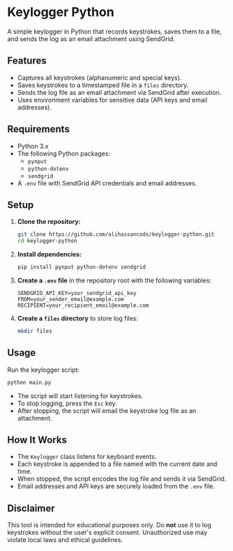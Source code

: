# Keylogger Python

A simple keylogger in Python that records keystrokes, saves them to a file, and sends the log as an email attachment using SendGrid.

## Features

- Captures all keystrokes (alphanumeric and special keys).
- Saves keystrokes to a timestamped file in a `files` directory.
- Sends the log file as an email attachment via SendGrid after execution.
- Uses environment variables for sensitive data (API keys and email addresses).

## Requirements

- Python 3.x
- The following Python packages:
  - `pynput`
  - `python-dotenv`
  - `sendgrid`
- A `.env` file with SendGrid API credentials and email addresses.

## Setup

1. **Clone the repository:**
   ```bash
   git clone https://github.com/alihassancods/keylogger-python.git
   cd keylogger-python
   ```

2. **Install dependencies:**
   ```bash
   pip install pynput python-dotenv sendgrid
   ```

3. **Create a `.env` file** in the repository root with the following variables:
   ```
   SENDGRID_API_KEY=your_sendgrid_api_key
   FROM=your_sender_email@example.com
   RECIPIENT=your_recipient_email@example.com
   ```

4. **Create a `files` directory** to store log files:
   ```bash
   mkdir files
   ```

## Usage

Run the keylogger script:

```bash
python main.py
```

- The script will start listening for keystrokes.
- To stop logging, press the `Esc` key.
- After stopping, the script will email the keystroke log file as an attachment.

## How It Works

- The `Keylogger` class listens for keyboard events.
- Each keystroke is appended to a file named with the current date and time.
- When stopped, the script encodes the log file and sends it via SendGrid.
- Email addresses and API keys are securely loaded from the `.env` file.

## Disclaimer

This tool is intended for educational purposes only. Do **not** use it to log keystrokes without the user's explicit consent. Unauthorized use may violate local laws and ethical guidelines.
